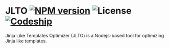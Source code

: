 # JLTO [![NPM version](https://badge.fury.io/js/jlto.svg)](https://npmjs.org/package/jlto) ![License](https://img.shields.io/npm/l/jlto.svg) [![Codeship](https://codeship.com/projects/c4c3b120-052e-0135-745d-6646a19db98e/status?branch=master)](https://app.codeship.com/projects/213501)
Jinja Like Templates Optimizer (JLTO) is a Nodejs-based tool for optimizing Jinja like templates.
